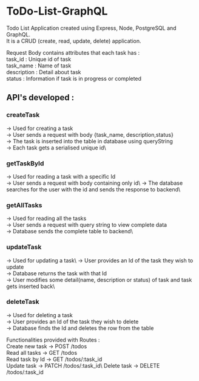 # ToDo-List-GraphQL

Todo List Application created using Express, Node, PostgreSQL and GraphQL.\
It is a CRUD (create, read, update, delete) application.

Request Body contains attributes that each task has :\
task_id : Unique id of task\
task_name : Name of task\
description : Detail about task\
status : Information if task is in progress or completed

## API's developed : 

### createTask 
-> Used for creating a task\
-> User sends a request with body {task_name, description,status}\
-> The task is inserted into the table in database using queryString\
-> Each task gets a serialised unique id\

### getTaskById
-> Used for reading a task with a specific Id\
-> User sends a request with body containing only id\ 
-> The database searches for the user with the id and sends the response to backend\

### getAllTasks
-> Used for reading all the tasks\
-> User sends a request with query string to view complete data\
-> Database sends the complete table to backend\

### updateTask
-> Used for updating a task\ 
-> User provides an Id of the task they wish to update\
-> Database returns the task with that Id\
-> User modifies some detail(name, description or status) of task and task gets inserted back\

### deleteTask
-> Used for deleting a task  
-> User provides an Id of the task they wish to delete  
-> Database finds the Id and deletes the row from the table  


Functionalities provided with Routes :\
Create new task -> POST /todos\
Read all tasks -> GET /todos\
Read task by Id -> GET /todos/:task_id\
Update task -> PATCH /todos/:task_id\ 
Delete task -> DELETE /todos/:task_id
